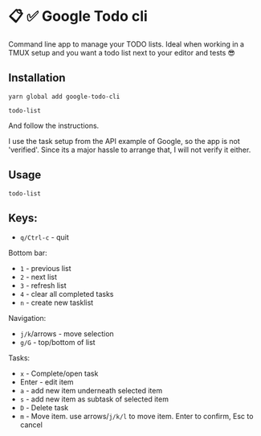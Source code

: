 # 📋 ✅ Google Todo cli

Command line app to manage your TODO lists. Ideal when working in a TMUX setup
and you want a todo list next to your editor and tests 😎

## Installation

`yarn global add google-todo-cli`

`todo-list`

And follow the instructions.

I use the task setup from the API example of Google, so the app is not
'verified'. Since its a major hassle to arrange that, I will not verify it
either.

## Usage

`todo-list`

## Keys:

- `q/Ctrl-c` - quit

Bottom bar:

- `1` - previous list
- `2` - next list
- `3` - refresh list
- `4` - clear all completed tasks
- `n` - create new tasklist

Navigation:

- `j/k`/arrows - move selection
- `g/G` - top/bottom of list

Tasks:

- `x` - Complete/open task
- Enter - edit item
- `a` - add new item underneath selected item
- `s` - add new item as subtask of selected item
- `D` - Delete task
- `m` - Move item. use arrows/`j/k/l` to move item. Enter to confirm, Esc to
  cancel
